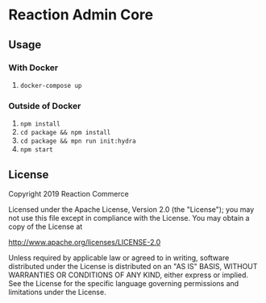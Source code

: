 # Reaction Admin Core

## Usage

### With Docker

1. `docker-compose up`

### Outside of Docker

1. `npm install`
1. `cd package && npm install`
1. `cd package && mpn run init:hydra`
1. `npm start`

## License

Copyright 2019 Reaction Commerce

Licensed under the Apache License, Version 2.0 (the "License"); you may not use this file except in compliance with the License. You may obtain a copy of the License at

   http://www.apache.org/licenses/LICENSE-2.0

Unless required by applicable law or agreed to in writing, software distributed under the License is distributed on an "AS IS" BASIS, WITHOUT WARRANTIES OR CONDITIONS OF ANY KIND, either express or implied. See the License for the specific language governing permissions and limitations under the License.
